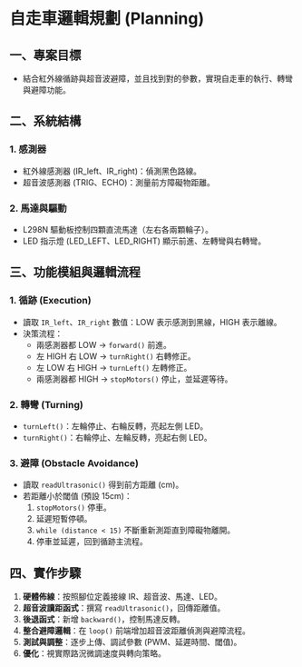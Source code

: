 # 自走車邏輯規劃 (Planning)

## 一、專案目標
- 結合紅外線循跡與超音波避障，並且找到對的參數，實現自走車的執行、轉彎與避障功能。

## 二、系統結構

### 1. 感測器
- 紅外線感測器 (IR_left、IR_right)：偵測黑色路線。
- 超音波感測器 (TRIG、ECHO)：測量前方障礙物距離。

### 2. 馬達與驅動
- L298N 驅動板控制四顆直流馬達（左右各兩顆輪子）。
- LED 指示燈 (LED_LEFT、LED_RIGHT) 顯示前進、左轉彎與右轉彎。

## 三、功能模組與邏輯流程

### 1. 循跡 (Execution)
- 讀取 `IR_left`、`IR_right` 數值：LOW 表示感測到黑線，HIGH 表示離線。
- 決策流程：
  - 兩感測器都 LOW → `forward()` 前進。
  - 左 HIGH 右 LOW → `turnRight()` 右轉修正。
  - 左 LOW 右 HIGH → `turnLeft()` 左轉修正。
  - 兩感測器都 HIGH → `stopMotors()` 停止，並延遲等待。

### 2. 轉彎 (Turning)
- `turnLeft()`：左輪停止、右輪反轉，亮起左側 LED。
- `turnRight()`：右輪停止、左輪反轉，亮起右側 LED。

### 3. 避障 (Obstacle Avoidance)
- 讀取 `readUltrasonic()` 得到前方距離 (cm)。
- 若距離小於閾值 (預設 15cm)：
  1. `stopMotors()` 停車。
  2. 延遲短暫停頓。
  3. `while (distance < 15)` 不斷重新測距直到障礙物離開。
  4. 停車並延遲，回到循跡主流程。

## 四、實作步驟
1. **硬體佈線**：按照腳位定義接線 IR、超音波、馬達、LED。
2. **超音波讀距函式**：撰寫 `readUltrasonic()`，回傳距離值。
3. **後退函式**：新增 `backward()`，控制馬達反轉。
4. **整合避障邏輯**：在 `loop()` 前端增加超音波距離偵測與避障流程。
5. **測試與調整**：逐步上傳、調試參數 (PWM、延遲時間、閾值)。
6. **優化**：視實際路況微調速度與轉向策略。
